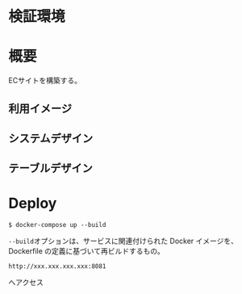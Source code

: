 # 検証環境

# 概要
ECサイトを構築する。

## 利用イメージ

## システムデザイン

## テーブルデザイン

# Deploy

```
$ docker-compose up --build
```
`--build`オプションは、サービスに関連付けられた Docker イメージを、Dockerfile の定義に基づいて再ビルドするもの。

```
http://xxx.xxx.xxx.xxx:8081
```
へアクセス

# 
